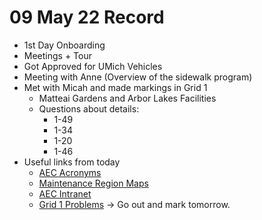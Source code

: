 # 09 May 22 Record

- 1st Day Onboarding
- Meetings + Tour
- Got Approved for UMich Vehicles
- Meeting with Anne (Overview of the sidewalk program)
- Met with Micah and made markings in Grid 1 
	- Matteai Gardens and Arbor Lakes Facilities
	- Questions about details:
		- 1-49
		- 1-34
		- 1-20
		- 1-46
- Useful links from today
	- [AEC Acronyms](https://intranet.fo.umich.edu/Sites/AEC/proceduresforms/officeguidelines/SitePages/Abbreviations%20and%20Acronyms.aspx)
	- [Maintenance Region Maps](https://maintenance.fo.umich.edu/our-teams/regions/)
	- [AEC Intranet](https://intranet.fo.umich.edu/Sites/AEC)
	- [Grid 1 Problems](https://docs.google.com/document/d/1GDcg0yLr1ivSql0fEdWnsNSAvBq4y2a-ra8ZM5tYtVU/edit) → Go out and mark tomorrow.
